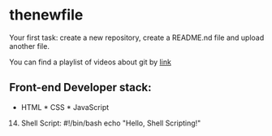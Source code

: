 # thenewfile
Your first task: create a new repository, create a README.nd file and upload another file.

You can find a playlist of videos about git by [link](https://www.youtube.com/watch?v=75QStdC3WgA)

## Front-end Developer stack:

* HTML
﻿﻿* CSS
﻿﻿* JavaScript
14. Shell Script:
#!/bin/bash
echo "Hello, Shell Scripting!"

